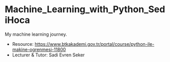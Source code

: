 # Machine_Learning_with_Python_SediHoca

My machine learning journey.

  *  Resource: https://www.btkakademi.gov.tr/portal/course/python-ile-makine-ogrenmesi-11800
  *  Lecturer & Tutor: Sadi Evren Seker
